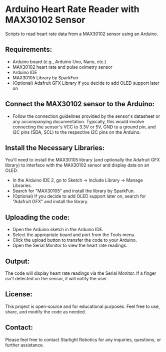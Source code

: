 # Arduino Heart Rate Reader with MAX30102 Sensor
Scripts to read heart rate data from a MAX30102 sensor using an Arduino.

## Requirements:

* Arduino board (e.g., Arduino Uno, Nano, etc.)
* MAX30102 heart rate and pulse oximetry sensor
* Arduino IDE
* MAX30105 Library by SparkFun
* (Optional) Adafruit GFX Library if you decide to add OLED support later on

## Connect the MAX30102 sensor to the Arduino:

* Follow the connection guidelines provided by the sensor's datasheet or any accompanying documentation. Typically, this would involve connecting the sensor's VCC to 3.3V or 5V, GND to a ground pin, and I2C pins (SDA, SCL) to the respective I2C pins on the Arduino.

## Install the Necessary Libraries:

You'll need to install the MAX30105 library (and optionally the Adafruit GFX library) to interface with the MAX30102 sensor and display data on an OLED.

* In the Arduino IDE 2, go to Sketch -> Include Library -> Manage Libraries.
* Search for "MAX30105" and install the library by SparkFun.
* (Optional) If you decide to add OLED support later on, search for "Adafruit GFX" and install the library.

## Uploading the code:

* Open the Arduino sketch in the Arduino IDE.
* Select the appropriate board and port from the Tools menu.
* Click the upload button to transfer the code to your Arduino.
* Open the Serial Monitor to view the heart rate readings.

## Output:
The code will display heart rate readings via the Serial Monitor. If a finger isn't detected on the sensor, it will notify the user.

## License:
This project is open-source and for educational purposes. Feel free to use, share, and modify the code as needed.

## Contact:
Please feel free to contact Starlight Robotics for any inquiries, questions, or further assistance.
